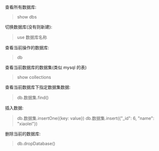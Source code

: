 查看所有数据库:
> show dbs


切换数据库(没有则新建):
> use 数据库名称


查看当前操作的数据库:
> db


查看当前数据库的数据集(类似 mysql 的表)
> show collections


查看当前数据库下指定数据集数据:
> db.数据集.find()


插入数据:
> db.数据集.insertOne({key: value})
> db.数据集.insert({"_id": 6, "name": "xiaolei"})


删除当前的数据库:
> db.dropDatabase()